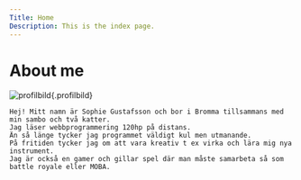 ```yaml
---
Title: Home
Description: This is the index page.
---
```


About me
==========================

![profilbild](%assets_url%/img/bild-pa-mig.png){.profilbild}

```
Hej! Mitt namn är Sophie Gustafsson och bor i Bromma tillsammans med min sambo och två katter. 
Jag läser webbprogrammering 120hp på distans.
Än så länge tycker jag programmet väldigt kul men utmanande.
På fritiden tycker jag om att vara kreativ t ex virka och lära mig nya instrument.
Jag är också en gamer och gillar spel där man måste samarbeta så som battle royale eller MOBA.
```